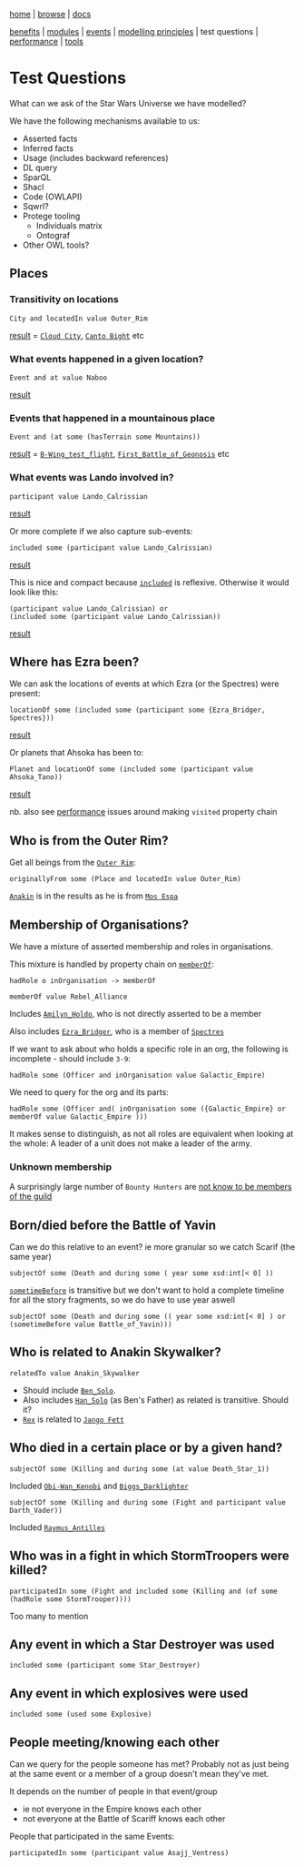 [home](../) |
[browse](https://www.star-wars-ontology.co.uk/) |
[docs](readme.md)

[benefits](benefits.md) |
[modules](modularisation.md) |
[events](events.md) |
[modelling principles](modelling-principles.md) |
test questions |
[performance](performance.md) |
[tools](tools.md)

# Test Questions

What can we ask of the Star Wars Universe we have modelled?

We have the following mechanisms available to us:
* Asserted facts
* Inferred facts
* Usage (includes backward references)
* DL query
* SparQL
* Shacl
* Code (OWLAPI)
* Sqwrl?
* Protege tooling
    * Individuals matrix
    * Ontograf
* Other OWL tools?

## Places

### Transitivity on locations

    City and locatedIn value Outer_Rim

[result](https://www.star-wars-ontology.co.uk/dlquery/?expression=City+and+locatedIn+value+Outer_Rim&syntax=man)
 = [```Cloud City```](https://www.star-wars-ontology.co.uk/individuals/-1673347762/),
[```Canto Bight```](https://www.star-wars-ontology.co.uk/individuals/489847473/) etc

### What events happened in a given location?

    Event and at value Naboo

[result](https://www.star-wars-ontology.co.uk/dlquery/?expression=Event+and+%28at+value+Naboo%29&syntax=man&query=instances)

### Events that happened in a mountainous place

    Event and (at some (hasTerrain some Mountains))

[result](https://www.star-wars-ontology.co.uk/dlquery/?expression=Event+and+%28at+some+%28hasTerrain+some+Mountains%29%29&syntax=man&query=instances)
 = [```B-Wing_test_flight```](https://www.star-wars-ontology.co.uk/individuals/1363976365/),
[```First_Battle_of_Geonosis```](https://www.star-wars-ontology.co.uk/individuals/744227156/) etc

### What events was Lando involved in?

    participant value Lando_Calrissian

[result](https://www.star-wars-ontology.co.uk/dlquery/?expression=participant+value+Lando_Calrissian&syntax=man&query=instances)

Or more complete if we also capture sub-events:

    included some (participant value Lando_Calrissian)

[result](https://www.star-wars-ontology.co.uk/dlquery/?expression=included+some+%28participant+value+Lando_Calrissian%29&syntax=man&query=instances)

This is nice and compact because [```included```](https://www.star-wars-ontology.co.uk/objectproperties/1035051157/) is reflexive. Otherwise
it would look like this:

    (participant value Lando_Calrissian) or
    (included some (participant value Lando_Calrissian))

[result](https://www.star-wars-ontology.co.uk/dlquery/?expression=%28participant+value+Lando_Calrissian%29+or%0D%0A++++%28included+some+%28participant+value+Lando_Calrissian%29%29&syntax=man&query=instances)

## Where has Ezra been?
We can ask the locations of events at which Ezra (or the Spectres) were present:

    locationOf some (included some (participant some {Ezra_Bridger, Spectres}))

[result](https://www.star-wars-ontology.co.uk/dlquery?expression=locationOf+some+%28included+some+%28participant+some+%7BEzra_Bridger%2C+Spectres%7D%29%29&syntax=man&query=instances)

Or planets that Ahsoka has been to:

    Planet and locationOf some (included some (participant value Ahsoka_Tano))

[result](https://www.star-wars-ontology.co.uk/dlquery?expression=Planet+and+locationOf+some+%28included+some+%28participant+value+Ahsoka_Tano%29%29&syntax=man&query=instances)

nb. also see [performance](performance.md) issues around making ```visited``` property chain


## Who is from the Outer Rim?
Get all beings from the [```Outer Rim```](https://www.star-wars-ontology.co.uk/individuals/511138539/):

    originallyFrom some (Place and locatedIn value Outer_Rim)

[```Anakin```](https://www.star-wars-ontology.co.uk/individuals/2022385773/)
is in the results as he is from  [```Mos Espa```](https://www.star-wars-ontology.co.uk/individuals/813151142/)


## Membership of Organisations?
We have a mixture of asserted membership and roles in organisations.

This mixture is handled by property chain on [```memberOf```](https://www.star-wars-ontology.co.uk/objectproperties/295351786/):

    hadRole o inOrganisation -> memberOf    

    memberOf value Rebel_Alliance

Includes [```Amilyn_Holdo```](https://www.star-wars-ontology.co.uk/individuals/-882084594/), 
who is not directly asserted to be a member

Also includes [```Ezra_Bridger```](https://www.star-wars-ontology.co.uk/individuals/792436295/), 
who is a member of [```Spectres```](https://www.star-wars-ontology.co.uk/individuals/-1123100192/)

If we want to ask about who holds a specific role in an org, the following is incomplete - should include ```3-9```:

    hadRole some (Officer and inOrganisation value Galactic_Empire)

We need to query for the org and its parts:

    hadRole some (Officer and( inOrganisation some ({Galactic_Empire} or memberOf value Galactic_Empire )))

It makes sense to distinguish, as not all roles are equivalent when looking at the whole:
A leader of a unit does not make a leader of the army.

### Unknown membership

A surprisingly large number of ```Bounty Hunters``` are
[not know to be members of the guild](https://www.star-wars-ontology.co.uk/dlquery/?expression=hadRole+some+Bounty_Hunter&minus=memberOf+value+Bounty_Hunters_Guild&syntax=man&query=instances)

## Born/died before the Battle of Yavin
Can we do this relative to an event? 
ie more granular so we catch Scarif (the same year)

    subjectOf some (Death and during some ( year some xsd:int[< 0] ))

[```sometimeBefore```](https://www.star-wars-ontology.co.uk/objectproperties/806167673/)
is transitive but we don't want to hold a complete timeline for all the story fragments,
so we do have to use year aswell

    subjectOf some (Death and during some (( year some xsd:int[< 0] ) or (sometimeBefore value Battle_of_Yavin)))

## Who is related to Anakin Skywalker?

    relatedTo value Anakin_Skywalker

- Should include [```Ben_Solo```](https://www.star-wars-ontology.co.uk/individuals/-1605728212/).
- Also includes [```Han_Solo```](https://www.star-wars-ontology.co.uk/individuals/1006151778/) (as Ben's Father) as related is transitive. Should it?
- [```Rex```](https://www.star-wars-ontology.co.uk/individuals/944873566/)
is related to [```Jango Fett```](https://www.star-wars-ontology.co.uk/individuals/-1314766184/)

## Who died in a certain place or by a given hand?

    subjectOf some (Killing and during some (at value Death_Star_1))

Included
[```Obi-Wan_Kenobi```](https://www.star-wars-ontology.co.uk/individuals/-1966242483/) and
[```Biggs_Darklighter```](https://www.star-wars-ontology.co.uk/individuals/680567251/)

    subjectOf some (Killing and during some (Fight and participant value Darth_Vader))

Included 
[```Raymus_Antilles```](https://www.star-wars-ontology.co.uk/individuals/1310875527/)

## Who was in a fight in which StormTroopers were killed?

    participatedIn some (Fight and included some (Killing and (of some (hadRole some StormTrooper))))

Too many to mention

## Any event in which a Star Destroyer was used

    included some (participant some Star_Destroyer)

## Any event in which explosives were used

    included some (used some Explosive)

## People meeting/knowing each other

Can we query for the people someone has met?
Probably not as just being at the same event or a member of a group doesn't mean they've met.

It  depends on the number of people in that event/group
  - ie not everyone in the Empire knows each other
  - not everyone at the Battle of Scariff knows each other

People that participated in the same Events:

    participatedIn some (participant value Asajj_Ventress)
